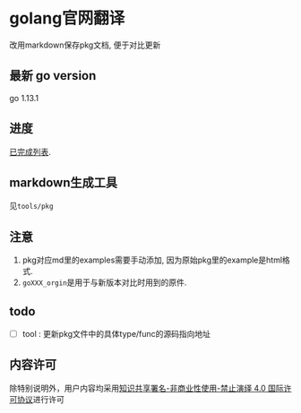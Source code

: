 # golang官网翻译
改用markdown保存pkg文档, 便于对比更新

## 最新 go version
go 1.13.1

## 进度
[已完成列表](go1.13.1/pkg.md).

## markdown生成工具
见`tools/pkg`

## **注意**
1. pkg对应md里的examples需要手动添加, 因为原始pkg里的example是html格式.
1. `goXXX_orgin`是用于与新版本对比时用到的原件.

## todo
- [ ] tool : 更新pkg文件中的具体type/func的源码指向地址

## 内容许可
除特别说明外，用户内容均采用[知识共享署名-非商业性使用-禁止演绎 4.0 国际许可协议](https://creativecommons.org/licenses/by-nc-nd/4.0/)进行许可
